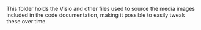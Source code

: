 This folder holds the Visio and other files used to source the media images included in the code documentation, making it possible to easily tweak these over time.